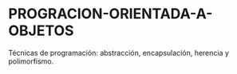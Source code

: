 # PROGRACION-ORIENTADA-A-OBJETOS
Técnicas de programación: abstracción, encapsulación, herencia y polimorfismo.
